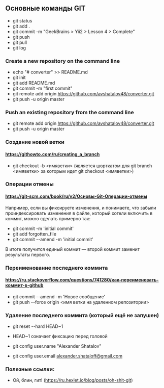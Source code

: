 ## Основные команды GIT

- git status
- git add .
- git commit -m "GeekBrains > Yii2 > Lesson 4 > Complete"
- git push
- git pull
- git log

### Create a new repository on the command line
- echo "# converter" >> README.md
- git init
- git add README.md
- git commit -m "first commit"
- git remote add origin https://github.com/avshatalov48/converter.git
- git push -u origin master

### Push an existing repository from the command line
- git remote add origin https://github.com/avshatalov48/converter.git
- git push -u origin master

### Создание новой ветки
#### https://githowto.com/ru/creating_a_branch
- git checkout -b <имяветки> (является шорткатом для git branch <имяветки> за которым идет  git checkout <имяветки>)

### Операции отмены
#### https://git-scm.com/book/ru/v2/Основы-Git-Операции-отмены
Например, если вы фиксируете изменения, и понимаете, что забыли проиндексировать изменения в файле, который хотели включить в коммит, можно сделать примерно так:

- git commit -m 'initial commit'
- git add forgotten_file
- git commit --amend -m 'initial commit'

В итоге получится единый коммит — второй коммит заменит результаты первого.

### Переименование последнего коммита
#### https://ru.stackoverflow.com/questions/741280/как-переименовать-коммит-в-github
- git commit --amend -m 'Новое сообщение'
- git push --force origin <имя ветки на удаленном репозитории>

### Удаление последнего коммита (который ещё не запушен)
- git reset --hard HEAD~1
- HEAD~1 означает фиксацию перед головой

- git config user.name "Alexander Shatalov"
- git config user.email alexander.shataloff@gmail.com

### Полезные ссылки:
- Ой, блин, гит! (https://ru.hexlet.io/blog/posts/oh-shit-git)